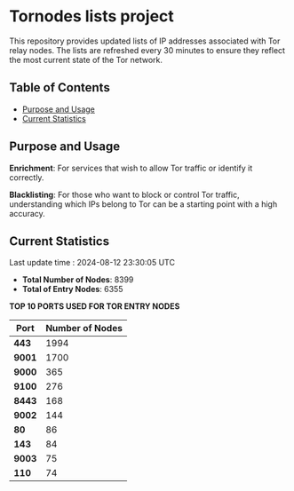 # Tornodes lists project

This repository provides updated lists of IP addresses associated with Tor relay nodes. The lists are refreshed every 30 minutes to ensure they reflect the most current state of the Tor network.

## Table of Contents

- [Purpose and Usage](#purpose-and-usage)
- [Current Statistics](#current-statistics)


## Purpose and Usage

**Enrichment**: For services that wish to allow Tor traffic or identify it correctly.

**Blacklisting**: For those who want to block or control Tor traffic, understanding which IPs belong to Tor can be a starting point with a high accuracy.

## Current Statistics

Last update time : 2024-08-12 23:30:05 UTC

- **Total Number of Nodes**: 8399
- **Total of Entry Nodes**: 6355

**TOP 10 PORTS USED FOR TOR ENTRY NODES**

| **Port** | **Number of Nodes** |
|------|-----------------|
| **443**   | 1994  |
| **9001**   | 1700  |
| **9000**   | 365  |
| **9100**   | 276  |
| **8443**   | 168  |
| **9002**   | 144  |
| **80**   | 86  |
| **143**   | 84  |
| **9003**   | 75  |
| **110**   | 74  |

